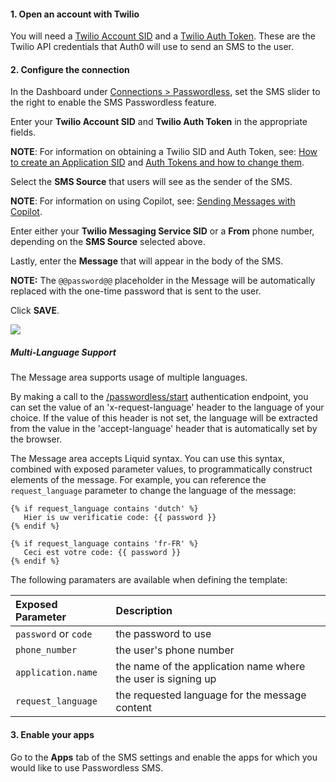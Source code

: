 #### 1. Open an account with Twilio

You will need a [Twilio Account SID](https://www.twilio.com/help/faq/twilio-basics/what-is-an-application-sid) and a [Twilio Auth Token](https://www.twilio.com/help/faq/twilio-basics/what-is-the-auth-token-and-how-can-i-change-it). These are the Twilio API credentials that Auth0 will use to send an SMS to the user.

#### 2. Configure the connection

In the Dashboard under [Connections > Passwordless](${manage_url}/#/connections/passwordless), set the SMS slider to the right to enable the SMS Passwordless feature.

Enter your **Twilio Account SID** and **Twilio Auth Token** in the appropriate fields.

**NOTE**: For information on obtaining a Twilio SID and Auth Token, see: [How to create an Application SID](https://www.twilio.com/help/faq/twilio-basics/what-is-an-application-sid) and [Auth Tokens and how to change them](https://www.twilio.com/help/faq/twilio-basics/what-is-the-auth-token-and-how-can-i-change-it).

Select the **SMS Source** that users will see as the sender of the SMS.

**NOTE**: For information on using Copilot, see: [Sending Messages with Copilot](https://www.twilio.com/docs/api/rest/sending-messages-copilot).

Enter either your **Twilio Messaging Service SID** or a **From** phone number, depending on the **SMS Source** selected above.

Lastly, enter the **Message** that will appear in the body of the SMS.

**NOTE:**  The `@@password@@` placeholder in the Message will be automatically replaced with the one-time password that is sent to the user.

Click **SAVE**.

![](/media/articles/connections/passwordless/passwordless-sms-config.png)

##### Multi-Language Support

The Message area supports usage of multiple languages.

By making a call to the [/passwordless/start](/api/authentication/reference#get-code-or-link) authentication endpoint, you can set the value of an 'x-request-language' header to the language of your choice. If the value of this header is not set, the language will be extracted from the value in the 'accept-language' header that is automatically set by the browser.

The Message area accepts Liquid syntax. You can use this syntax, combined with exposed parameter values, to programmatically construct elements of the message. For example, you can reference the `request_language` parameter to change the language of the message:

```text
{% if request_language contains 'dutch' %}
   Hier is uw verificatie code: {{ password }}
{% endif %}

{% if request_language contains 'fr-FR' %}
   Ceci est votre code: {{ password }}
{% endif %}
```
The following paramaters are available when defining the template:

| Exposed Parameter | Description |
|:------------------|:---------|
| `password` or `code` | the password to use |
| `phone_number` | the user's phone number |
| `application.name` | the name of the application name where the user is signing up |
| `request_language` | the requested language for the message content |

#### 3. Enable your apps

Go to the **Apps** tab of the SMS settings and enable the apps for which you would like to use Passwordless SMS.
